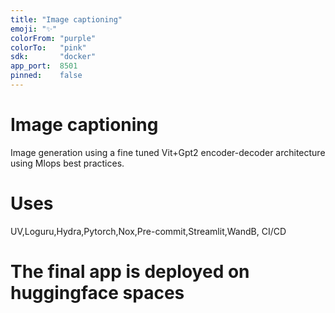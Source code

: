 ```yaml
---
title: "Image captioning"
emoji: "✨"
colorFrom: "purple"
colorTo:   "pink"
sdk:       "docker"
app_port:  8501
pinned:    false
---
```



# Image captioning

Image generation using a fine tuned Vit+Gpt2 encoder-decoder architecture using Mlops best practices.

# Uses
UV,Loguru,Hydra,Pytorch,Nox,Pre-commit,Streamlit,WandB, CI/CD

# The final app is deployed on huggingface spaces
